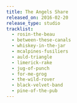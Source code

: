 ```yaml
---
title: The Angels Share
released_on: 2016-02-20
release_type: studio
tracklist:
  - rosin-the-beau
  - between-these-canals
  - whiskey-in-the-jar
  - mcalpines-fusiliers
  - auld-triangle
  - limerick-rake
  - jug-of-punch
  - for-me-grog
  - the-wild-rover
  - black-velvet-band
  - pine-of-the-pub
---
```

